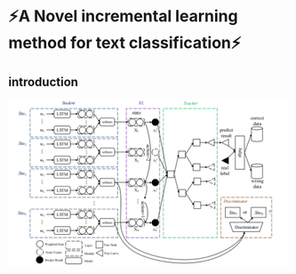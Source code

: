 # :zap:A Novel incremental learning method for text classification:zap:

## introduction

![The structure](images/1.png)

##
